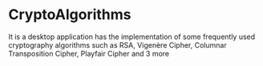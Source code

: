# CryptoAlgorithms
It is a desktop application has the implementation of some frequently used cryptography algorithms such as RSA, Vigenère Cipher, Columnar Transposition Cipher, Playfair Cipher and 3 more

